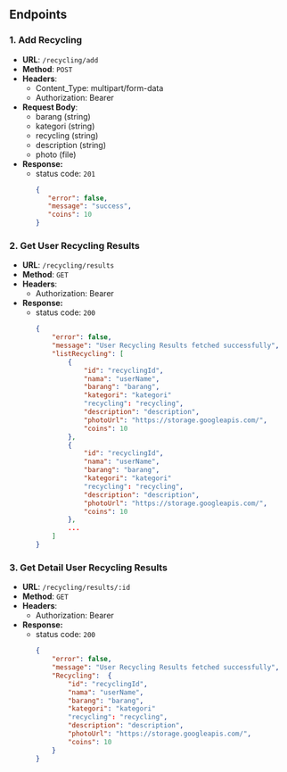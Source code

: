 ## Endpoints
### 1. Add Recycling
- **URL**: `/recycling/add`
- **Method**: `POST`
- **Headers**:
   - Content_Type: multipart/form-data
   - Authorization: Bearer <token>
- **Request Body**:
   - barang (string)
   - kategori (string)
   - recycling (string)
   - description (string)
   - photo (file)
- **Response:**
   - status code: `201`
      ```json
      {
         "error": false,
         "message": "success",
         "coins": 10
      }
      ```

### 2. Get User Recycling Results
- **URL**: `/recycling/results`
- **Method**: `GET`
- **Headers**:
   - Authorization: Bearer <token>
- **Response:**
   - status code: `200`
      ```json
      {
          "error": false,
          "message": "User Recycling Results fetched successfully",
          "listRecycling": [
              {
                  "id": "recyclingId",
                  "nama": "userName",
                  "barang": "barang",
                  "kategori": "kategori"
                  "recycling": "recycling",
                  "description": "description",                  
                  "photoUrl": "https://storage.googleapis.com/",
                  "coins": 10
              },
              {
                  "id": "recyclingId",
                  "nama": "userName",
                  "barang": "barang",
                  "kategori": "kategori"
                  "recycling": "recycling",
                  "description": "description",                  
                  "photoUrl": "https://storage.googleapis.com/",
                  "coins": 10
              },
              ...
          ]
      }
      ```

### 3. Get Detail User Recycling Results
- **URL**: `/recycling/results/:id`
- **Method**: `GET`
- **Headers**:
   - Authorization: Bearer <token>
- **Response:**
   - status code: `200`
      ```json
      {
          "error": false,
          "message": "User Recycling Results fetched successfully",
          "Recycling":  {
              "id": "recyclingId",
              "nama": "userName",
              "barang": "barang",
              "kategori": "kategori"
              "recycling": "recycling",
              "description": "description",                  
              "photoUrl": "https://storage.googleapis.com/",
              "coins": 10
          }
      }
      ```

